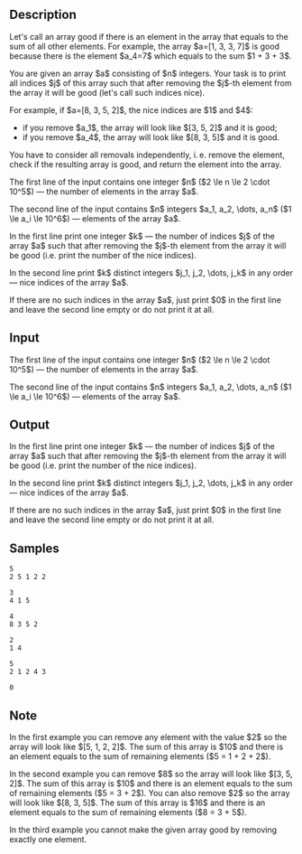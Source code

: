 ## Description

<div><p>Let's call an array <span class="tex-font-style-it">good</span> if there is an element in the array that equals to the sum of all other elements. For example, the array $a=[1, 3, 3, 7]$ is good because there is the element $a_4=7$ which equals to the sum $1 + 3 + 3$.</p><p>You are given an array $a$ consisting of $n$ integers. Your task is to print all indices $j$ of this array such that after removing the $j$-th element from the array it will be <span class="tex-font-style-it">good</span> (let's call such indices <span class="tex-font-style-it">nice</span>).</p><p>For example, if $a=[8, 3, 5, 2]$, the <span class="tex-font-style-it">nice</span> indices are $1$ and $4$: </p><ul> <li> if you remove $a_1$, the array will look like $[3, 5, 2]$ and it is <span class="tex-font-style-it">good</span>; </li><li> if you remove $a_4$, the array will look like $[8, 3, 5]$ and it is <span class="tex-font-style-it">good</span>. </li></ul><p>You have to consider all removals <span class="tex-font-style-bf">independently</span>, i. e. remove the element, check if the resulting array is <span class="tex-font-style-it">good</span>, and return the element into the array.</p></div><div class="input-specification"><p>The first line of the input contains one integer $n$ ($2 \le n \le 2 \cdot 10^5$) — the number of elements in the array $a$.</p><p>The second line of the input contains $n$ integers $a_1, a_2, \dots, a_n$ ($1 \le a_i \le 10^6$) — elements of the array $a$.</p></div><div class="output-specification"><p>In the first line print one integer $k$ — the number of indices $j$ of the array $a$ such that after removing the $j$-th element from the array it will be <span class="tex-font-style-it">good</span> (i.e. print the number of the <span class="tex-font-style-it">nice</span> indices).</p><p>In the second line print $k$ distinct integers $j_1, j_2, \dots, j_k$ in <span class="tex-font-style-bf">any</span> order — <span class="tex-font-style-it">nice</span> indices of the array $a$.</p><p>If there are no such indices in the array $a$, just print $0$ in the first line and leave the second line empty or do not print it at all.</p></div>

## Input

<p>The first line of the input contains one integer $n$ ($2 \le n \le 2 \cdot 10^5$) — the number of elements in the array $a$.</p><p>The second line of the input contains $n$ integers $a_1, a_2, \dots, a_n$ ($1 \le a_i \le 10^6$) — elements of the array $a$.</p>

## Output

<p>In the first line print one integer $k$ — the number of indices $j$ of the array $a$ such that after removing the $j$-th element from the array it will be <span class="tex-font-style-it">good</span> (i.e. print the number of the <span class="tex-font-style-it">nice</span> indices).</p><p>In the second line print $k$ distinct integers $j_1, j_2, \dots, j_k$ in <span class="tex-font-style-bf">any</span> order — <span class="tex-font-style-it">nice</span> indices of the array $a$.</p><p>If there are no such indices in the array $a$, just print $0$ in the first line and leave the second line empty or do not print it at all.</p>

## Samples

```input1
5
2 5 1 2 2
```

```output1
3
4 1 5
```






```input2
4
8 3 5 2
```

```output2
2
1 4
```






```input3
5
2 1 2 4 3
```

```output3
0
```




## Note

<p>In the first example you can remove any element with the value $2$ so the array will look like $[5, 1, 2, 2]$. The sum of this array is $10$ and there is an element equals to the sum of remaining elements ($5 = 1 + 2 + 2$).</p><p>In the second example you can remove $8$ so the array will look like $[3, 5, 2]$. The sum of this array is $10$ and there is an element equals to the sum of remaining elements ($5 = 3 + 2$). You can also remove $2$ so the array will look like $[8, 3, 5]$. The sum of this array is $16$ and there is an element equals to the sum of remaining elements ($8 = 3 + 5$).</p><p>In the third example you cannot make the given array <span class="tex-font-style-it">good</span> by removing exactly one element.</p>
